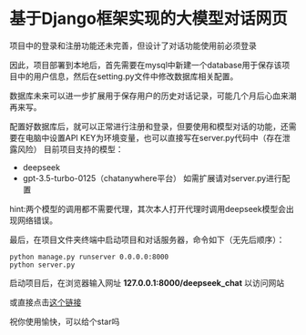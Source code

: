 # 基于Django框架实现的大模型对话网页

项目中的登录和注册功能还未完善，但设计了对话功能使用前必须登录

因此，项目部署到本地后，首先需要在mysql中新建一个database用于保存该项目中的用户信息，然后在setting.py文件中修改数据库相关配置。

数据库未来可以进一步扩展用于保存用户的历史对话记录，可能几个月后心血来潮再来写。

配置好数据库后，就可以正常进行注册和登录，但要使用和模型对话的功能，还需要在电脑中设置API KEY为环境变量，也可以直接写在server.py代码中（存在泄露风险）
目前项目支持的模型：
- deepseek
- gpt-3.5-turbo-0125（chatanywhere平台）
如需扩展请对server.py进行配置

hint:两个模型的调用都不需要代理，其次本人打开代理时调用deepseek模型会出现网络错误。

最后，在项目文件夹终端中启动项目和对话服务器，命令如下（无先后顺序）：

    python manage.py runserver 0.0.0.0:8000
    python server.py

启动项目后，在浏览器输入网址 **127.0.0.1:8000/deepseek_chat** 以访问网站

或直接点击[这个链接](https://127.0.0.1:8000/deepseek_chat)

祝你使用愉快，可以给个star吗
